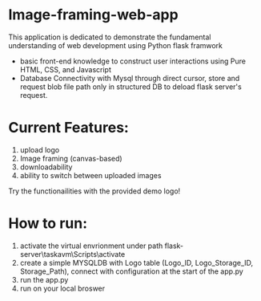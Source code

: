 # Image-framing-web-app
This application is dedicated to demonstrate the fundamental understanding of web development using Python flask framwork
- basic front-end knowledge to construct user interactions using Pure HTML, CSS, and Javascript
- Database Connectivity with Mysql through direct cursor, store and request blob file path only in structured DB to deload flask server's request.

# Current Features:
1. upload logo
2. Image framing (canvas-based)
3. downloadability
4. ability to switch between uploaded images

Try the functionailities with the provided demo logo!

# How to run:
1. activate the virtual envrionment under path flask-server\taskavm\Scripts\activate
2. create a simple MYSQLDB with Logo table (Logo_ID, Logo_Storage_ID, Storage_Path), connect with configuration at the start of the app.py
3. run the app.py
4. run on your local broswer